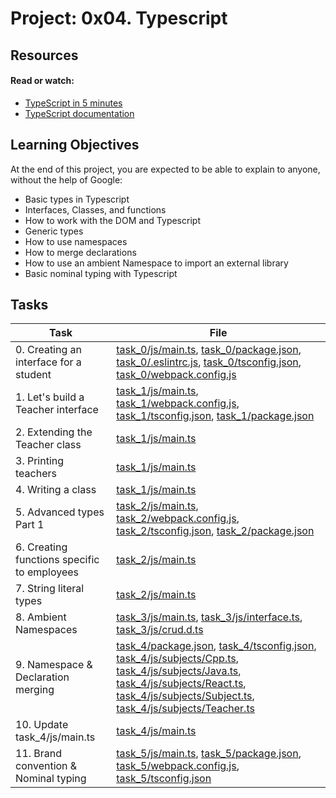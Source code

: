 # Project: 0x04. Typescript

## Resources

#### Read or watch:

- [TypeScript in 5 minutes](https://www.typescriptlang.org/docs/handbook/typescript-in-5-minutes.html)
- [TypeScript documentation](https://www.typescriptlang.org/docs/handbook/basic-types.html)

## Learning Objectives

At the end of this project, you are expected to be able to explain to anyone, without the help of Google:

- Basic types in Typescript
- Interfaces, Classes, and functions
- How to work with the DOM and Typescript
- Generic types
- How to use namespaces
- How to merge declarations
- How to use an ambient Namespace to import an external library
- Basic nominal typing with Typescript

## Tasks

| Task                                        | File                                                                                                                                                                                                                                                                                                                                                                                                                 |
| ------------------------------------------- | -------------------------------------------------------------------------------------------------------------------------------------------------------------------------------------------------------------------------------------------------------------------------------------------------------------------------------------------------------------------------------------------------------------------- |
| 0. Creating an interface for a student      | [task_0/js/main.ts](./task_0/js/main.ts), [task_0/package.json](./task_0/package.json), [task_0/.eslintrc.js](./task_0/.eslintrc.js), [task_0/tsconfig.json](./task_0/tsconfig.json), [task_0/webpack.config.js](./task_0/webpack.config.js)                                                                                                                                                                         |
| 1. Let's build a Teacher interface          | [task_1/js/main.ts](./task_1/js/main.ts), [task_1/webpack.config.js](./task_1/webpack.config.js), [task_1/tsconfig.json](task_1/tsconfig.json), [task_1/package.json](./task_1/package.json)                                                                                                                                                                                                                         |
| 2. Extending the Teacher class              | [task_1/js/main.ts](./task_1/js/main.ts)                                                                                                                                                                                                                                                                                                                                                                             |
| 3. Printing teachers                        | [task_1/js/main.ts](./task_1/js/main.ts)                                                                                                                                                                                                                                                                                                                                                                             |
| 4. Writing a class                          | [task_1/js/main.ts](./task_1/js/main.ts)                                                                                                                                                                                                                                                                                                                                                                             |
| 5. Advanced types Part 1                    | [task_2/js/main.ts](./task_2/js/main.ts), [task_2/webpack.config.js](./task_2/webpack.config.js), [task_2/tsconfig.json](./task_2/tsconfig.json), [task_2/package.json](./task_2/package.json)                                                                                                                                                                                                                       |
| 6. Creating functions specific to employees | [task_2/js/main.ts](./task_2/js/main.ts)                                                                                                                                                                                                                                                                                                                                                                             |
| 7. String literal types                     | [task_2/js/main.ts](./task_2/js/main.ts)                                                                                                                                                                                                                                                                                                                                                                             |
| 8. Ambient Namespaces                       | [task_3/js/main.ts](./task_3/js/main.ts), [task_3/js/interface.ts](./task_3/js/interface.ts), [task_3/js/crud.d.ts](./task_3/js/crud.d.ts)                                                                                                                                                                                                                                                                           |
| 9. Namespace & Declaration merging          | [task_4/package.json](./task_4/package.json), [task_4/tsconfig.json](./task_4/tsconfig.json), [task_4/js/subjects/Cpp.ts](./task_4/js/subjects/Cpp.ts), [task_4/js/subjects/Java.ts](./task_4/js/subjects/Java.ts), [task_4/js/subjects/React.ts](./task_4/js/subjects/React.ts), [task_4/js/subjects/Subject.ts](./task_4/js/subjects/Subject.ts), [task_4/js/subjects/Teacher.ts](./task_4/js/subjects/Teacher.ts) |
| 10. Update task_4/js/main.ts                | [task_4/js/main.ts](./task_4/js/main.ts)                                                                                                                                                                                                                                                                                                                                                                             |
| 11. Brand convention & Nominal typing       | [task_5/js/main.ts](./task_5/js/main.ts), [task_5/package.json](./task_5/package.json), [task_5/webpack.config.js](./task_5/webpack.config.js), [task_5/tsconfig.json](./task_5/tsconfig.json)                                                                                                                                                                                                                       |
